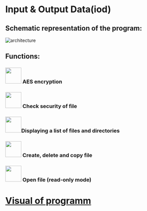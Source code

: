 # Input & Output Data(iod)
## Schematic representation of the program:

![architecture](https://github.com/user-attachments/assets/7ef11027-7efd-428e-bf03-33b59b5ee5f6)

## Functions:

### <img src="https://github.com/user-attachments/assets/eb46a2ff-c614-477f-ad45-d73a4b029cd6" width="50px"> AES encryption

### <img src="https://github.com/user-attachments/assets/fc1aa963-d87e-4672-88b1-f0213faadfe0" width="50px"> Check security of file

### <img src="https://github.com/user-attachments/assets/83141b62-b136-4989-9523-bc4a0e6f6c3e" width="50px">Displaying a list of files and directories

### <img src="https://github.com/user-attachments/assets/ef9f4d67-1403-4600-b0bf-498ed5955026" width="50px"> Create, delete and copy file

### <img src="https://github.com/user-attachments/assets/9b02217d-060c-4e48-8698-1399f477b742" width="50px"> Open file (read-only mode)

# [Visual of programm](1004(1).gif)


